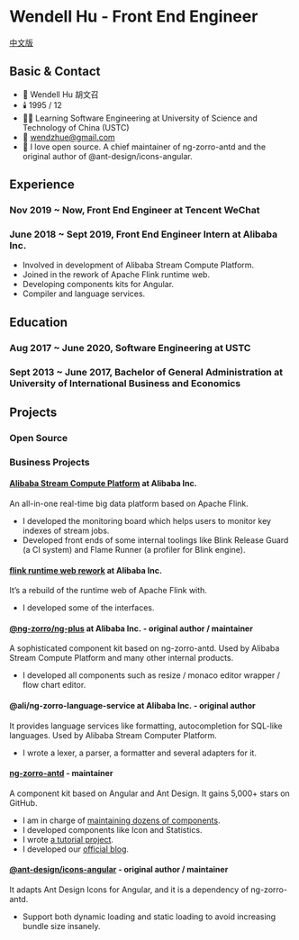 # Wendell Hu - Front End Engineer

[中文版](./README-CN.md)

## Basic & Contact

- 👦 Wendell Hu 胡文召
- 🕯️ 1995 / 12
- 👨‍🎓 Learning Software Engineering at University of Science and Technology of China (USTC)
- 📮 [wendzhue@gmail.com](mailto:wendzhue@gmail.com)
- 🎤 I love open source. A chief maintainer of ng-zorro-antd and the original author of @ant-design/icons-angular.

## Experience

### Nov 2019 ~ Now, Front End Engineer at Tencent WeChat

### June 2018 ~ Sept 2019, Front End Engineer Intern at Alibaba Inc.

- Involved in development of Alibaba Stream Compute Platform.
- Joined in the rework of Apache Flink runtime web.
- Developing components kits for Angular.
- Compiler and language services.

## Education

### Aug 2017 ~ June 2020, Software Engineering at USTC

### Sept 2013 ~ June 2017, Bachelor of General Administration at University of International Business and Economics

## Projects

### Open Source

### Business Projects

#### [Alibaba Stream Compute Platform](https://data.aliyun.com/product/sc) at Alibaba Inc.

An all-in-one real-time big data platform based on Apache Flink.

- I developed the monitoring board which helps users to monitor key indexes of stream jobs.
- Developed front ends of some internal toolings like Blink Release Guard (a CI system) and Flame Runner (a profiler for Blink engine).

#### [flink runtime web rework](https://github.com/apache/flink/tree/master/flink-runtime-web/web-dashboard/src) at Alibaba Inc.

It’s a rebuild of the runtime web of Apache Flink with.

- I developed some of the interfaces.

#### [@ng-zorro/ng-plus](https://www.npmjs.com/package/@ng-zorro/ng-plus) at Alibaba Inc. - original author / maintainer

A sophisticated component kit based on ng-zorro-antd. Used by Alibaba Stream Compute Platform and many other internal products.

- I developed all components such as resize / monaco editor wrapper / flow chart editor.

#### @ali/ng-zorro-language-service at Alibaba Inc. - original author

It provides language services like formatting, autocompletion for SQL-like languages. Used by Alibaba Stream Computer Platform.

- I wrote a lexer, a parser, a formatter and several adapters for it.

#### [ng-zorro-antd](https://github.com/NG-ZORRO/ng-zorro-antd) - maintainer

A component kit based on Angular and Ant Design. It gains 5,000+ stars on GitHub.

- I am in charge of [maintaining dozens of components](https://github.com/NG-ZORRO/ng-zorro-antd/pulls?q=is%3Apr+is%3Aclosed+author%3Awendzhue).
- I developed components like Icon and Statistics.
- I wrote [a tutorial project](https://github.com/NG-ZORRO/today-ng-steps).
- I developed our [official blog](https://ng.ant.design/blog).

#### [@ant-design/icons-angular](https://github.com/ant-design/ant-design-icons/tree/master/packages/icons-angular) - original author / maintainer

It adapts Ant Design Icons for Angular, and it is a dependency of ng-zorro-antd.

- Support both dynamic loading and static loading to avoid increasing bundle size insanely.
